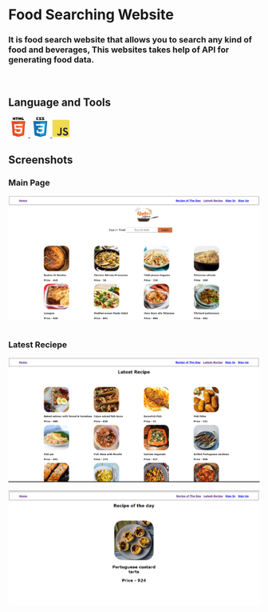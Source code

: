 <h1>Food Searching Website</h1>
<h3>It is food search website that allows you to search any kind of food and beverages, This websites takes help of API for generating food data. </h3>
<br>
<h2>Language and Tools</h2>
<a href="https://www.w3.org/html/" target="_blank" rel="noreferrer"> <img src="https://raw.githubusercontent.com/devicons/devicon/master/icons/html5/html5-original-wordmark.svg" alt="html5" width="40" height="40"/> </a>
<a href="https://www.w3schools.com/css/" target="_blank" rel="noreferrer"> <img src="https://raw.githubusercontent.com/devicons/devicon/master/icons/css3/css3-original-wordmark.svg" alt="css3" width="40" height="40"/> </a>
<a href="https://developer.mozilla.org/en-US/docs/Web/JavaScript" target="_blank" rel="noreferrer"> <img src="https://raw.githubusercontent.com/devicons/devicon/master/icons/javascript/javascript-original.svg" alt="javascript" width="35" height="35"/> </a>
<br>
<h2>Screenshots</h2>
<h3>Main Page</h3>
<img align="center" src="./photos/foodapp.PNG" alt="suraj_pathak1999"  />
<br>
<br>
<h3>Latest Reciepe</h3>
<img align  = "center" src="./photos/latestrec.PNG" alt="">
<br>
<br>
<h3Reciepe of The Day</h3>
<img align = "center" src="./photos/of day.PNG" alt="">
